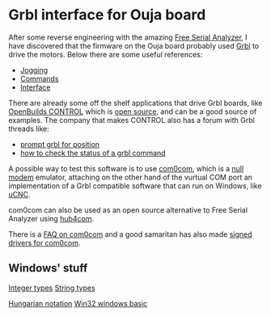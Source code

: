 # Grbl interface for Ouja board

After some reverse engineering with the amazing [Free Serial
Analyzer](https://freeserialanalyzer.com), I have discovered that the firmware
on the Ouja board probably used [Grbl](https://github.com/grbl/grbl) to drive
the motors. Below there are some useful references:

  * [Jogging](https://github.com/gnea/grbl/wiki/Grbl-v1.1-Jogging)
  * [Commands](https://github.com/gnea/grbl/wiki/Grbl-v1.1-Commands)
  * [Interface](https://github.com/gnea/grbl/wiki/Grbl-v1.1-Interface)

There are already some off the shelf applications that drive Grbl boards, like
[OpenBuilds CONTROL](https://openbuildspartstore.com/openbuilds-control/) which
is [open source](https://github.com/OpenBuilds/OpenBuilds-CONTROL), and can be
a good source of examples. The company that makes CONTROL also has a forum with
Grbl threads like:

  * [prompt grbl for position](https://openbuilds.com/threads/14836/)
  * [how to check the status of a grbl
	command](https://openbuilds.com/threads/18417/)

A possible way to test this software is to use
[com0com](https://com0com.sourceforge.net), which is a [null
modem](https://en.wikipedia.org/wiki/Null_modem) emulator, attaching on the
other hand of the vurtual COM port an implementation of a Grbl compatible
software that can run on Windows, like
[uCNC](https://github.com/Paciente8159/uCNC/blob/master/makefiles/virtual/makefile).

com0com can also be used as an open source alternative to Free Serial Analyzer
using [hub4com](https://com0com.sourceforge.net/hub4com/ReadMe.txt).

There is a [FAQ on
com0com](https://www.magsys.co.uk/comcap/onlinehelp/null_modem_emulator_com0com.htm)
and a good samaritan has also made [signed drivers for
com0com](https://pete.akeo.ie/2011/07/com0com-signed-drivers.html).

## Windows' stuff

[Integer types](https://learn.microsoft.com/en-us/windows/win32/learnwin32/windows-coding-conventions)
[String types](https://learn.microsoft.com/en-us/windows/win32/learnwin32/working-with-strings)

[Hungarian notation](https://learn.microsoft.com/en-us/windows/win32/stg/coding-style-conventions)
[Win32 windows basic](https://learn.microsoft.com/en-us/windows/win32/learnwin32/creating-a-window)
